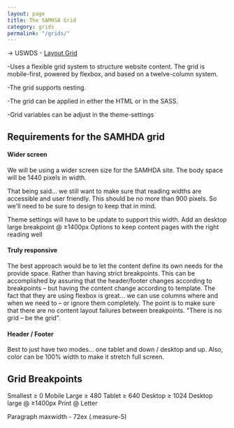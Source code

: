 ```yaml
---
layout: page
title: The SAMHSA Grid
category: grids
permalink: "/grids/"
---
```


→ USWDS - [Layout Grid](https://designsystem.digital.gov/utilities/layout-grid/)

-Uses a flexible grid system to structure website content. The grid is mobile-first, powered by flexbox, and based on a twelve-column system.

-The grid supports nesting.

-The grid can be applied in either the HTML or in the SASS.

-Grid variables can be adjust in the theme-settings

## Requirements for the SAMHDA grid
#### Wider screen
We will be using a wider screen size for the SAMHDA site. The body space will be 1440 pixels in width. 

That being said... we still want to make sure that reading widths are accessible and user friendly. This should be no more than 900 pixels. So we'll need to be sure to design to keep that in mind.

Theme settings will have to be update to support this width.
Add an desktop large breakpoint @  ≥1400px
Options to keep content pages with the right reading well

#### Truly responsive
The best approach would be to let the content define its own needs for the provide space. Rather than having strict breakpoints. This can be accomplished by assuring that the header/footer changes according to breakpoints – but having the content change according to template. The fact that they are using flexbox is great... we can use columns where and when we need to – or ignore them completely. The point is to make sure that there are no content layout failures between breakpoints. "There is no grid – be the grid".

#### Header / Footer
Best to just have two modes... one tablet and down / desktop and up. 
Also, color can be 100% width to make it stretch full screen.

## Grid Breakpoints
Smallest ≥ 0
Mobile Large ≥ 480
Tablet ≥ 640
Desktop ≥ 1024
Desktop large @  ≥1400px
Print @ Letter

Paragraph maxwidth - 72ex (.measure-5)
